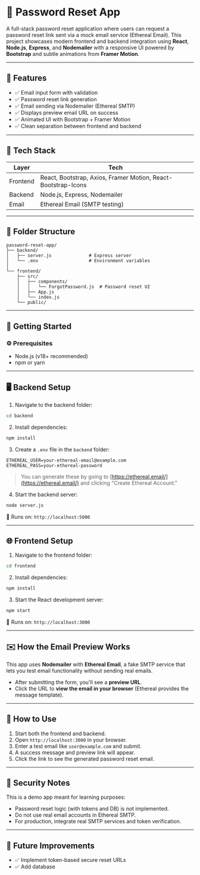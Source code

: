 
# 🔐 Password Reset App

A full-stack password reset application where users can request a password reset link sent via a mock email service (Ethereal Email). This project showcases modern frontend and backend integration using **React**, **Node.js**, **Express**, and **Nodemailer** with a responsive UI powered by **Bootstrap** and subtle animations from **Framer Motion**.

---

## 📌 Features

- ✅ Email input form with validation
- ✅ Password reset link generation
- ✅ Email sending via Nodemailer (Ethereal SMTP)
- ✅ Displays preview email URL on success
- ✅ Animated UI with Bootstrap + Framer Motion
- ✅ Clean separation between frontend and backend

---

## 🧩 Tech Stack

| Layer     | Tech                          |
|-----------|-------------------------------|
| Frontend  | React, Bootstrap, Axios, Framer Motion, React-Bootstrap-Icons |
| Backend   | Node.js, Express, Nodemailer  |
| Email     | Ethereal Email (SMTP testing) |

---

## 📁 Folder Structure

```
password-reset-app/
├── backend/
│   ├── server.js              # Express server
│   └── .env                   # Environment variables
│
└── frontend/
    ├── src/
    │   ├── components/
    │   │   └── ForgotPassword.js  # Password reset UI
    │   ├── App.js
    │   └── index.js
    └── public/
```

---

## 🚀 Getting Started

### ⚙️ Prerequisites

- Node.js (v18+ recommended)
- npm or yarn

---

## 🖥 Backend Setup

1. Navigate to the backend folder:

```bash
cd backend
```

2. Install dependencies:

```bash
npm install
```

3. Create a `.env` file in the `backend` folder:

```env
ETHEREAL_USER=your-ethereal-email@example.com
ETHEREAL_PASS=your-ethereal-password
```

> You can generate these by going to [https://ethereal.email/](https://ethereal.email/) and clicking "Create Ethereal Account."

4. Start the backend server:

```bash
node server.js
```

📍 Runs on: `http://localhost:5000`

---

## 🌐 Frontend Setup

1. Navigate to the frontend folder:

```bash
cd frontend
```

2. Install dependencies:

```bash
npm install
```

3. Start the React development server:

```bash
npm start
```

📍 Runs on: `http://localhost:3000`

---

## ✉️ How the Email Preview Works

This app uses **Nodemailer** with **Ethereal Email**, a fake SMTP service that lets you test email functionality without sending real emails.

- After submitting the form, you'll see a **preview URL**.
- Click the URL to **view the email in your browser** (Ethereal provides the message template).

---

## 🎯 How to Use

1. Start both the frontend and backend.
2. Open `http://localhost:3000` in your browser.
3. Enter a test email like `user@example.com` and submit.
4. A success message and preview link will appear.
5. Click the link to see the generated password reset email.

---

## 🔐 Security Notes

This is a demo app meant for learning purposes:
- Password reset logic (with tokens and DB) is not implemented.
- Do not use real email accounts in Ethereal SMTP.
- For production, integrate real SMTP services and token verification.

---

## 📌 Future Improvements

- ✅ Implement token-based secure reset URLs
- ✅ Add database
